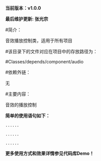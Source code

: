 **当前版本：v1.0.0**

**最后维护更新:  	张光宗**

#简介：

音效播放控制类，适用于所有项目

#该目录下的文件对应在项目中的存放路径为：

#Classes/depends/component/audio

#依赖外链：

无

#主要内容：

音效的播放控制


**简单的使用语句如下：**

```
......

......

......
```

**更多使用方式和效果详情参见代码库Demo！**